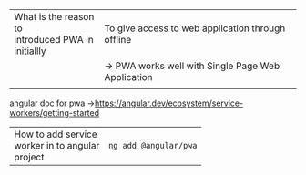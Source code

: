 
|                                                           |                                                    |
| --------------------------------------------------------- | -------------------------------------------------- |
| What is the reason to<br>introduced PWA in <br>initiallly | To give access to web application through offline  |
|                                                           | -> PWA works well with Single Page Web Application |
|                                                           |                                                    |
angular doc for pwa ->https://angular.dev/ecosystem/service-workers/getting-started

|                                                         |                       |
| ------------------------------------------------------- | --------------------- |
| How to add service <br>worker in to angular <br>project | `ng add @angular/pwa` |
